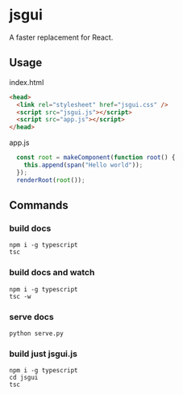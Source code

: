 # jsgui
A faster replacement for React.

## Usage

index.html
```html
<head>
  <link rel="stylesheet" href="jsgui.css" />
  <script src="jsgui.js"></script>
  <script src="app.js"></script>
</head>
```
app.js
```js
  const root = makeComponent(function root() {
    this.append(span("Hello world"));
  });
  renderRoot(root());
```

## Commands

### build docs
```
npm i -g typescript
tsc
```
### build docs and watch
```
npm i -g typescript
tsc -w
```
### serve docs
```
python serve.py
```
### build just jsgui.js
```
npm i -g typescript
cd jsgui
tsc
```
